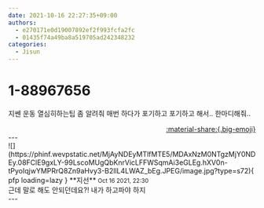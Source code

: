 ```yaml
---
date: 2021-10-16 22:27:35+09:00
authors:
  - e270171e0d19007892ef2f993fcfa2fc
  - 01435f74a49ba8a519705ad242348232
categories:
  - Jisun
---
```


# 1-88967656

<div class="post-container" markdown="1">
<div class="content-container md-sidebar__scrollwrap" markdown="1">

지쎈 운동 열심히하는팁 좀 알려줘 매번 하다가 포기하고 포기하고 해서.. 한마디해줘..

</div>
</div>

<div style="text-align: right;" markdown="1">
<a href="https://weverse.io/fromis9/fanpost/1-88967656" style="text-align: right;">:material-share:{.big-emoji}</a>
</div>
---

<div class="comments-container md-sidebar__scrollwrap" markdown="1">
<div class="comment" markdown="1">
<div class='id-container' markdown="1">
![](https://phinf.wevpstatic.net/MjAyNDEyMTlfMTE5/MDAxNzM0NTgzMjY0NDEy.08FClE9gxLY-99LscoMUgQbKnrVicLFFWSqmAi3eGLEg.hXV0n-tPyoIqjwYMPRrQ8Zn9aHvy3-B2llL4LWAZ_bEg.JPEG/image.jpg?type=s72){ pfp loading=lazy }
**<span class="artist">지선</span>** <small>Oct 16 2021, 22:30</small><br>
</div>
<div class='comment-body' markdown="1">
근데 말로 해도 안되던데요?! 내가 하고파야 하지
</div>
</div>
</div>
---
